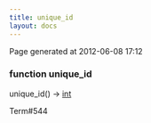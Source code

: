 ```yaml
---
title: unique_id
layout: docs
---
```


<div class="bottom_right_note">Page generated at 2012-06-08 17:12</div>
<h3><span class="minor">function</span> unique_id</h3>

unique_id() -> <a href="/docs/int.html">int</a>
<p></p>

<p><span class="extra_minor">Term#544</span></p>

